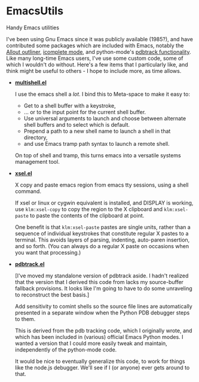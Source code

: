 EmacsUtils
==========

Handy Emacs utilities

I've been using Gnu Emacs since it was publicly available (1985?), and have contributed some packages which are included with Emacs, notably the [Allout outliner](http://myriadicity.net/software-and-systems/craft/emacs-allout), [icomplete mode](http://www.emacswiki.org/emacs/IcompleteMode), and python-mode's [pdbtrack functionality](http://myriadicity.net/software-and-systems/craft/crafty-hacks#section-1). Like many long-time Emacs users, I've use some custom code, some of which I wouldn't do without. Here's a few items that I particularly like, and think might be useful to others - I hope to include more, as time allows.

* **[multishell.el](./multishell.el)**

  I use the emacs shell a *lot*. I bind this to Meta-space to make it easy to:

  * Get to a shell buffer with a keystroke,
  * ... or to the input point for the current shell buffer.
  * Use universal arguments to launch and choose between alternate shell
    buffers and to select which is default.
  * Prepend a path to a new shell name to launch a shell in that directory,
  * and use Emacs tramp path syntax to launch a remote shell.

  On top of shell and tramp, this turns emacs into a versatile systems
  management tool.

* **[xsel.el](./xsel.el)**

  X copy and paste emacs region from emacs tty sessions, using a shell command.

  If xsel or linux or cygwin equivalent is installed, and DISPLAY is
  working, use `klm:xsel-copy` to copy the region to the X clipboard and
  `klm:xsel-paste` to paste the contents of the clipboard at point.

  One benefit is that `klm:xsel-paste` pastes are single units, rather than
  a sequence of individual keystrokes that constitute regular X pastes to a
  terminal. This avoids layers of parsing, indenting, auto-paren insertion,
  and so forth. (You can always do a regular X paste on occasions when you
  want that processing.)

* **[pdbtrack.el](./pdbtrack.el)**

  [I've moved my standalone version of pdbtrack aside. I hadn't realized 
  that the version that I derived this code from lacks my source-buffer 
  fallback provisions. It looks like I'm going to have to do some
  unraveling to reconstruct the best basis.]

  Add sensitivity to comint shells so the source file lines are automatically
  presented in a separate window when the Python PDB debugger steps to them.

  This is derived from the pdb tracking code, which I originally wrote, and
  which has been included in (various) official Emacs Python modes. I wanted
  a version that I could more easily tweak and maintain, independently of
  the python-mode code.

  It would be nice to eventually generalize this code, to work for things
  like the node.js debugger. We'll see if I (or anyone) ever gets around to
  that.

